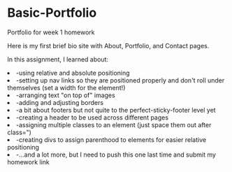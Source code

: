 # Basic-Portfolio
Portfolio for week 1 homework

Here is my first brief bio site with About, Portfolio, and Contact pages.

In this assignment, I learned about:
<li>-using relative and absolute positioning</li>
<li>-setting up nav links so they are positioned properly and don't roll under themselves (set a width for the element!)</li>
<li>-arranging text "on top of" images</li>
<li>-adding and adjusting borders</li>
<li>-a bit about footers but not quite to the perfect-sticky-footer level yet</li>
<li>-creating a header to be used across different pages</li>
<li>-assigning multiple classes to an element (just space them out after class=")</li>
<li>-creating divs to assign parenthood to elements for easier relative positioning</li>
<li>-...and a lot more, but I need to push this one last time and submit my homework link</li>
